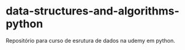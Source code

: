 # data-structures-and-algorithms-python
Repositório para curso de esrutura de dados na udemy em python.
